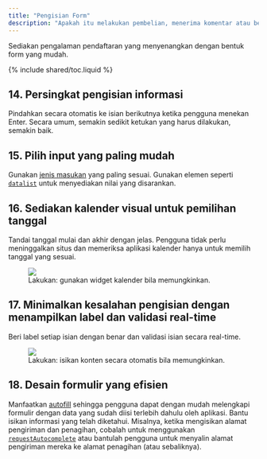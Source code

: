 ```yaml
---
title: "Pengisian Form"
description: "Apakah itu melakukan pembelian, menerima komentar atau bergabung dengan milis, pengalaman konversi pengguna harus diusahakan tanpa cela."
---
```


<p class="intro">
Sediakan pengalaman pendaftaran yang menyenangkan dengan bentuk form yang mudah.
</p>

{% include shared/toc.liquid %}

## 14. Persingkat pengisian informasi

Pindahkan secara otomatis ke isian berikutnya ketika pengguna menekan Enter. 
Secara umum, semakin sedikit ketukan yang harus dilakukan, semakin baik. 

## 15. Pilih input yang paling mudah

Gunakan [jenis masukan](/web/fundamentals/design-and-ui/input/forms/choose-the-best-input-type) yang paling sesuai.
Gunakan elemen seperti [`datalist`](/web/fundamentals/design-and-ui/input/forms/choose-the-best-input-type#offer-suggestions-during-input-with-datalist) 
untuk menyediakan nilai yang disarankan.

## 16. Sediakan kalender visual untuk pemilihan tanggal

Tandai tanggal mulai dan akhir dengan jelas. 
Pengguna tidak perlu meninggalkan situs dan memeriksa aplikasi kalender hanya untuk memilih tanggal yang sesuai.

<div class="mdl-grid">
  <figure class="mdl-cell mdl-cell--6-col">
    <img src="images/forms-calendar-good.png">
    <figcaption class="wf-figcaption-good">Lakukan: gunakan widget kalender bila memungkinkan.</figcaption>
  </figure>
</div>

## 17. Minimalkan kesalahan pengisian dengan menampilkan label dan validasi real-time 

Beri label setiap isian dengan benar dan validasi isian secara real-time.

<div class="mdl-grid">
  <figure class="mdl-cell mdl-cell--6-col">
    <img src="images/forms-multipart-good.png">
    <figcaption class="wf-figcaption-good">Lakukan: isikan konten secara otomatis bila memungkinkan.</figcaption>
  </figure>
</div>

## 18. Desain formulir yang efisien

Manfaatkan [autofill](/web/fundamentals/design-and-ui/input/forms/label-and-name-inputs#use-metadata-to-enable-auto-complete) 
sehingga pengguna dapat dengan mudah melengkapi formulir dengan data yang sudah diisi terlebih dahulu oleh aplikasi. 
Bantu isikan informasi yang telah diketahui. 
Misalnya, ketika mengisikan alamat pengiriman dan penagihan, 
cobalah untuk menggunakan [`requestAutocomplete`](/web/fundamentals/design-and-ui/input/forms/use-request-auto-complete) 
atau bantulah pengguna untuk menyalin alamat pengiriman mereka ke alamat penagihan (atau sebaliknya).

